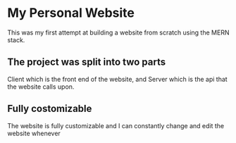 # My Personal Website

This was my first attempt at building a website from scratch using the MERN stack.
## The project was split into two parts
Client which is the front end of the website, and Server which is the api that the website calls upon.
## Fully costomizable
The website is fully customizable and I can constantly change and edit the website whenever 
